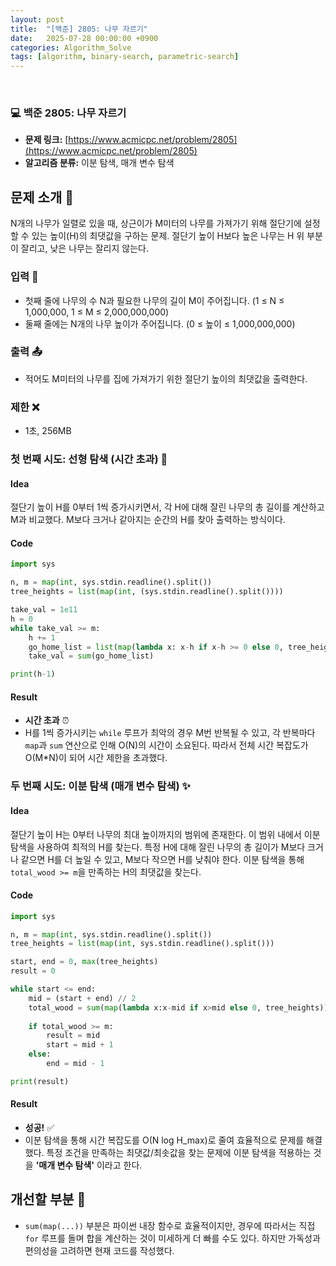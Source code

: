 ```yaml
---
layout: post
title:  "[백준] 2805: 나무 자르기"
date:   2025-07-28 00:00:00 +0900
categories: Algorithm_Solve
tags: [algorithm, binary-search, parametric-search]
---
```


<br>

### 💻 백준 2805: 나무 자르기

- **문제 링크:** [https://www.acmicpc.net/problem/2805](https://www.acmicpc.net/problem/2805)
- **알고리즘 분류:** 이분 탐색, 매개 변수 탐색


## 문제 소개 🧐

N개의 나무가 일렬로 있을 때, 상근이가 M미터의 나무를 가져가기 위해 절단기에 설정할 수 있는 높이(H)의 최댓값을 구하는 문제. 절단기 높이 H보다 높은 나무는 H 위 부분이 잘리고, 낮은 나무는 잘리지 않는다.

### 입력 📝

- 첫째 줄에 나무의 수 N과 필요한 나무의 길이 M이 주어집니다. (1 ≤ N ≤ 1,000,000, 1 ≤ M ≤ 2,000,000,000)
- 둘째 줄에는 N개의 나무 높이가 주어집니다. (0 ≤ 높이 ≤ 1,000,000,000)


### 출력 📤

- 적어도 M미터의 나무를 집에 가져가기 위한 절단기 높이의 최댓값을 출력한다.


### 제한 ❌

- 1초, 256MB


### 첫 번째 시도: 선형 탐색 (시간 초과) 👊

#### Idea

절단기 높이 H를 0부터 1씩 증가시키면서, 각 H에 대해 잘린 나무의 총 길이를 계산하고 M과 비교했다. M보다 크거나 같아지는 순간의 H를 찾아 출력하는 방식이다.

#### Code

```python
import sys

n, m = map(int, sys.stdin.readline().split())
tree_heights = list(map(int, (sys.stdin.readline().split())))

take_val = 1e11
h = 0
while take_val >= m:
    h += 1
    go_home_list = list(map(lambda x: x-h if x-h >= 0 else 0, tree_heights))
    take_val = sum(go_home_list)

print(h-1)
```


#### Result

- **시간 초과** ⏰
- H를 1씩 증가시키는 `while` 루프가 최악의 경우 M번 반복될 수 있고, 각 반복마다 `map`과 `sum` 연산으로 인해 O(N)의 시간이 소요된다. 따라서 전체 시간 복잡도가 O(M*N)이 되어 시간 제한을 초과했다.


### 두 번째 시도: 이분 탐색 (매개 변수 탐색) ✨

#### Idea

절단기 높이 H는 0부터 나무의 최대 높이까지의 범위에 존재한다. 이 범위 내에서 이분 탐색을 사용하여 최적의 H를 찾는다. 
특정 H에 대해 잘린 나무의 총 길이가 M보다 크거나 같으면 H를 더 높일 수 있고, 
M보다 작으면 H를 낮춰야 한다. 이분 탐색을 통해 `total_wood >= m`을 만족하는 H의 최댓값을 찾는다.

#### Code

```python
import sys

n, m = map(int, sys.stdin.readline().split())
tree_heights = list(map(int, sys.stdin.readline().split()))

start, end = 0, max(tree_heights)
result = 0

while start <= end:
    mid = (start + end) // 2
    total_wood = sum(map(lambda x:x-mid if x>mid else 0, tree_heights))
    
    if total_wood >= m:
        result = mid
        start = mid + 1
    else:
        end = mid - 1

print(result)
```


#### Result

- **성공!** ✅
- 이분 탐색을 통해 시간 복잡도를 O(N log H_max)로 줄여 효율적으로 문제를 해결했다. 특정 조건을 만족하는 최댓값/최솟값을 찾는 문제에 이분 탐색을 적용하는 것을 **'매개 변수 탐색'** 이라고 한다.


## 개선할 부분 🤔

- `sum(map(...))` 부분은 파이썬 내장 함수로 효율적이지만, 경우에 따라서는 직접 `for` 루프를 돌며 합을 계산하는 것이 미세하게 더 빠를 수도 있다. 
하지만 가독성과 편의성을 고려하면 현재 코드를 작성했다.
